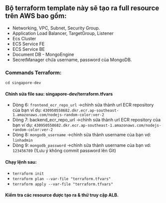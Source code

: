 ## Bộ terraform template này sẽ tạo ra full resource trên AWS bao gồm:
- Networking, VPC, Subnet, Security Group.
- Application Load Balancer, TargetGroup, Listener
- Ecs Cluster
- ECS Service FE
- ECS Service BE
- Document DB - MongoEngine
- SecretManager chứa username, password của MongoDB.

### Commands Terraform:
```cd singapore-dev```
#### Chỉnh sửa file sau: singapore-dev/terraform.tfvars
- Dòng 6: ```frontend_ecr_repo_url``` ->chỉnh sửa thành url ECR repository của bạn ví dụ:
```430950558682.dkr.ecr.ap-southeast-1.amazonaws.com/nodejs-random-color:ver-2```
- Dòng 7: backend_ecr_repo_url ->chỉnh sửa thành url ECR repository của bạn ví dụ:
```430950558682.dkr.ecr.ap-southeast-1.amazonaws.com/nodejs-random-color:ver-2```
- Dòng 8: ```mongodb_username``` ->chỉnh sửa thành username của bạn vd:
```linhadmin```
- Dòng 9: ```mongodb_password``` ->chỉnh sửa thành username của bạn vd: ```123456789``` (!Lưu ý không commit password lên Git)


#### Chạy lệnh sau:
- ```terraform init```
- ```terraform plan --var-file "terraform.tfvars"```
- ```terraform apply --var-file "terraform.tfvars"```

#### Kiểm tra các resource được tạo ra & thử truy cập ALB.

